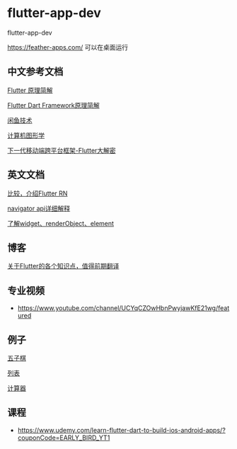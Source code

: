 # flutter-app-dev
flutter-app-dev

https://feather-apps.com/ 可以在桌面运行

## 中文参考文档
[Flutter 原理简解](https://mp.weixin.qq.com/s/CQQXD0TrlbaNWjoClIcDtw)

[Flutter Dart Framework原理简解](https://mp.weixin.qq.com/s/dosiVazhCGebQOLSWARkfg)

[闲鱼技术](https://www.zhihu.com/org/xian-yu-ji-zhu/activities)

[计算机图形学](https://zhuanlan.zhihu.com/p/25442805)

[下一代移动端跨平台框架-Flutter大解密](https://mp.weixin.qq.com/s/ZMp2fSOTlYkZ_aNIOrUZdw)

## 英文文档
[比较，介绍Flutter RN](https://www.smashingmagazine.com/2018/06/google-flutter-mobile-development/)

[navigator api详细解释](https://medium.com/flutter-community/flutter-push-pop-push-1bb718b13c31) 

[了解widget、renderObject、element](https://medium.com/flutter-community/flutter-what-are-widgets-renderobjects-and-elements-630a57d05208)

## 博客

[关于Flutter的各个知识点，值得前期翻译](http://cogitas.net/)
## 专业视频

- https://www.youtube.com/channel/UCYqCZOwHbnPwyjawKfE21wg/featured
## 例子
[五子棋](https://github.com/RedBrogdon/flutterflip)

[列表](https://github.com/samarthagarwal/FlutterAwesomeList.git)

[计算器](https://github.com/escamoteur/flutter_calculator)

## 课程
- https://www.udemy.com/learn-flutter-dart-to-build-ios-android-apps/?couponCode=EARLY_BIRD_YT1

